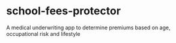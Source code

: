 # school-fees-protector
A medical underwriting app to determine premiums based on age, occupational risk and lifestyle
